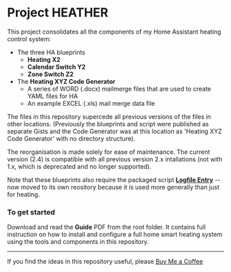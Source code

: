 # Project HEATHER 

This project consolidates all the components of my Home Assistant heating control system: 
- The three HA blueprints
  - **Heating X2**
  - **Calendar Switch Y2**
  - **Zone Switch Z2**
- The **Heating XYZ Code Generator**
  - A series of WORD (.docx) mailmerge files that are used to create YAML files for HA
  - An example EXCEL (.xls) mail merge data file  

The files in this repository supercede all previous versions of the files in other locations. 
(Previously the blueprints and script were published as separate Gists and the Code Generator was at this location as 'Heating XYZ Code Generator' with no directory structure).  

The reorganisation is made solely for ease of maintenance. The current version (2.4) is compatible with all previous version 2.x intallations (not with 1.x, which is deprecated and no longer supported). 

Note that these blueprints also require the packaged script [**Logfile Entry**](https://github.com/AndySymons/logfile-script/tree/main) -- now moved to its own reository because it is used more generally than just for heating.  


### To get started
Download and read the **Guide** PDF from the root folder.
It contains full instruction on how to install and configure a full home smart heating system using the tools and components in this repository. 

---
If you find the ideas in this repository useful, please [Buy Me a Coffee](https://buymeacoffee.com/andysymons)
